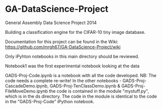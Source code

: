 GA-DataScience-Project
======================

General Assembly Data Science Project 2014

Building a classification engine for the CIFAR-10 tiny image database.

Documentation for this project can be found in the Wiki: https://github.com/mrgh67/GA-DataScience-Project/wiki

Only iPyhton notebooks in this main directory should be reviewed.

Notebook1 was the first experimental notebook looking at the data

GADS-Proj-Code.ipynb is a notebook with all the code developed. NB: The code needs a complete re-write!
In the other notebooks - GADS-Proj-CascadeDemo.ipynb, GADS-Proj-TenClassDemo.ipynb & GADS-Proj-FileMoveDemo.ipynb the code is contained in the module "mystuff.py", which is in the ds directory. The code in the module is identical to the code in the "GADS-Proj-Code" iPython notebook.
